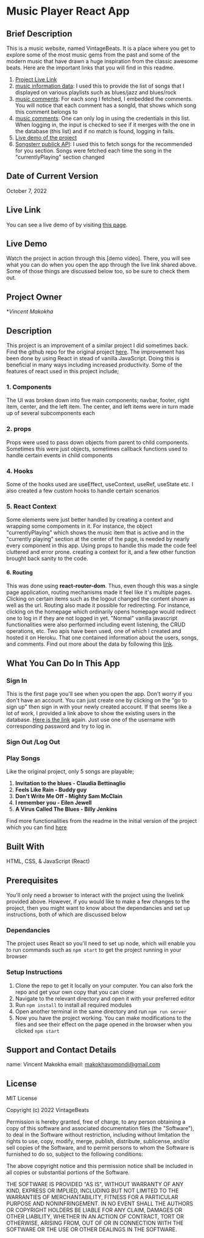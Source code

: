 # Music Player React App

## Brief Description
This is a music website, named VintageBeats. It is a place where you get to explore some of the most music gems from the past and some of the modern music that have drawn a huge inspiration from the classic awesome beats. Here are the important links that you will find in this readme.
1. [Project Live Link](https://633f2a07c0a79e054a601ece--superlative-valkyrie-a494da.netlify.app/login)
2. [music information data](https://music-player555.herokuapp.com/musicInfo): I used this to provide the list of songs that I displayed on various playlists such as blues/jazz and blues/rock
3. [music comments](https://music-player555.herokuapp.com/comments): For each song I fetched, I embedded the comments. You will notice that each comment has a songId, that shows which song this comment belongs to
3. [music comments](https://music-player555.herokuapp.com/users): One can only log in using the credentials in this list. When logging in, the input is checked to see if it merges with the one in the database (this list) and if no match is found, logging in fails.
4. [Live demo of the project](#)
5. [Songsterr publick API](http://www.songsterr.com/a/ra/songs): I used this to fetch songs for the recommended for you section. Songs were fetched each time the song in the "currentlyPlaying" section changed

## Date of Current Version
October 7, 2022

## Live Link
You can see a live demo of by visiting [this page](https://633f2a07c0a79e054a601ece--superlative-valkyrie-a494da.netlify.app/).

## Live Demo
Watch the project in action through this [demo video]. There, you will see what you can do when you open the app through the  live link shared above. Some of those things are discussed below too, so be sure to check them out.

## Project Owner
**Vincent Makokha*

## Description
This project is an improvement of a similar project I did sometimes back. Find the github repo for the original project [here](https://github.com/VinceXIV/music-player). The improvement has been done by using React in stead of vanilla JavaScript. Doing this is beneficial in many ways including increased productivity. Some of the features of react used in this project include;
### 1. Components
The UI was broken down into five main components; navbar, footer, right item, center, and the left item. The center, and left items were in turn made up of several subcomponents each
### 2. props
Props were used to pass down objects from parent to child components. Sometimes this were just objects, sometimes callback functions used to handle certain events in child components
### 4. Hooks
Some of the hooks used are useEffect, useContext, useRef, useState etc.
I also created a few custom hooks to handle certain scenarios
### 5. React Context
Some elements were just better handled by creating a context and wrapping some compoments in it. For instance, the object "currentlyPlaying" which shows the music item that is active and in the "currently playing" section at the center of the page, is needed by nearly every component in this app. Using props to handle this made the code feel cluttered and error prone. creating a context for it, and a few other function brought back sanity to the code.
#### 6. Routing
This was done using **react-router-dom**. Thus, even though this was a single page application, routing mechanisms made it feel like it's multiple pages. Clicking on certain items such as the logout changed the content shown as well as the url. Routing also made it possible for redirecting. For instance, clicking on the homepage which ordinarily opens homepage would redirect one to log in if they are not logged in yet.
"Normal" vanilla javascript functionalities were also performed including event listening, the CRUD operations, etc. Two apis have been used, one of which I created and hosted it on Heroku. That one contained information about the users, songs, and comments. Find out more about the data by following this [link](https://music-player555.herokuapp.com).

## What You Can Do In This App

### Sign In
This is the first page you'll see when you open the app. Don't worry if you don't have an account. You can just create one by clicking on the "go to sign up" then sign in with your newly created account. If that seems like a lot of work, I provided a link above to show the existing users in the database. [Here is the link](https://music-player555.herokuapp.com/users) again. Just use one of the username with corresponding password and try to log in.

### Sign Out /Log Out
### Play Songs
Like the original project, only 5 songs are playable;
1. **Invitation to the blues - Claudia Bettinaglio**
2. **Feels Like Rain - Buddy guy**
3. **Don't Write Me Off - Mighty Sam McClain**
4. **I remember you - Eilen Jewell**
5. **A Virus Called The Blues - Billy Jenkins**

Find more functionalities from the readme in the initial version of the project which you can find [here](https://github.com/VinceXIV/music-player)

## Built With
HTML, CSS, & JavaScript (React)

## Prerequisites
You'll only need a browser to interact with the project using the livelink provided above. However, if you would like to make a few changes to the project, then you might want to know about the dependancies and set up instructions, both of which are discussed below
### Dependancies
The project uses React so you'll need to set up node, which will enable you to run commands such as `npm start` to get the project running in your browser
### Setup Instructions
1. Clone the repo to get it locally on your computer. You can also fork the repo and get your own copy that you can clone
2. Navigate to the relevant directory and open it with your preferred editor
3. Run `npm install` to install all required modules
4. Open another terminal in the same directory and run `npm run server`
5. Now you have the project working. You can make modifications to the files and see their effect on the page opened in the browser when you clicked `npm start`

## Support and Contact Details
name: Vincent Makokha
email: makokhavomondi@gmail.com

## License
MIT License

Copyright (c) 2022 VintageBeats

Permission is hereby granted, free of charge, to any person obtaining a copy of this software and associated documentation files (the "Software"), to deal in the Software without restriction, including without limitation the rights to use, copy, modify, merge, publish, distribute, sublicense, and/or sell copies of the Software, and to permit persons to whom the Software is furnished to do so, subject to the following conditions:

The above copyright notice and this permission notice shall be included in all copies or substantial portions of the Software.

THE SOFTWARE IS PROVIDED "AS IS", WITHOUT WARRANTY OF ANY KIND, EXPRESS OR IMPLIED, INCLUDING BUT NOT LIMITED TO THE WARRANTIES OF MERCHANTABILITY, FITNESS FOR A PARTICULAR PURPOSE AND NONINFRINGEMENT. IN NO EVENT SHALL THE AUTHORS OR COPYRIGHT HOLDERS BE LIABLE FOR ANY CLAIM, DAMAGES OR OTHER LIABILITY, WHETHER IN AN ACTION OF CONTRACT, TORT OR OTHERWISE, ARISING FROM, OUT OF OR IN CONNECTION WITH THE SOFTWARE OR THE USE OR OTHER DEALINGS IN THE SOFTWARE.